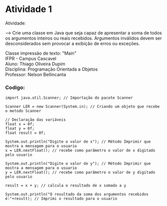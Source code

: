 # Atividade 1

Atividade:

--> Crie uma classe em Java que seja capaz de apresentar a soma de todos os argumentos inteiros ou reais recebidos. Argumentos inválidos devem ser desconsiderados sem provocar a exibição de erros ou exceções.

Classe impressão de texto: "Main"  
IFPR - Campus Cascavel    
Aluno: Thiago Oliveira Dupim      
Disciplina: Programação Orientada a Objetos  
Professor: Nelson Bellincanta

### Codigo:
```
import java.util.Scanner; // Importação do pacote Scanner

Scanner LER = new Scanner(System.in); // Criando um objeto que recebe o metodo Scanner

// Declaração das variáveis
float x = 0f;
float y = 0f;
float result = 0f;
    
System.out.println("Digite o valor de x"); // Método Imprimir que mostra a mensagem para o usuario
x = LER.nextFloat(); // recebe como parâmetro o valor de x digitado pelo usuario

System.out.println("Digite o valor de y"); // Método Imprimir que mostra a mensagem para o usuario
y = LER.nextFloat(); // recebe como parâmetro o valor de y digitado pelo usuario

result = x + y; // calcula o resultado de x somado a y

System.out.println("O resultado da soma dos argumentos recebidos é:"+result); // Imprimi o resultado para o usuario
```


